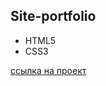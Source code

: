 ## Site-portfolio
- HTML5
- CSS3

[ссылка на проект](https://stasmarfenko.github.io/TextAnimationSite/)
